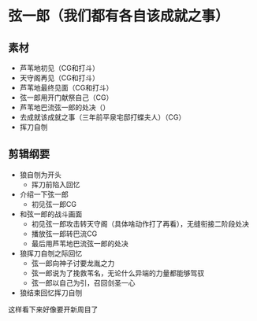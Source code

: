 # 弦一郎（我们都有各自该成就之事）
## 素材

- 芦苇地初见（CG和打斗）
- 天守阁再见（CG和打斗）
- 芦苇地最终见面（CG和打斗）
- 弦一郎用开门献祭自己（CG）
- 芦苇地巴流弦一郎的处决（）
- 去成就该成就之事（三年前平泉宅邸打蝶夫人）（CG）
- 挥刀自刎
## 剪辑纲要
* 狼自刎为开头
	* 挥刀前陷入回忆
* 介绍一下弦一郎
	* 初见弦一郎CG
* 和弦一郎的战斗画面
	* 初见弦一郎攻击转天守阁（具体啥动作打了再看），无缝衔接二阶段处决
	* 播放弦一郎转巴流CG
	* 最后用芦苇地巴流弦一郎的处决
* 狼挥刀自刎之际回忆
	* 弦一郎向神子讨要龙胤之力
	* 弦一郎说为了挽救苇名，无论什么异端的力量都能够驾驭
	* 弦一郎以自己为引，召回剑圣一心
* 狼结束回忆挥刀自刎

这样看下来好像要开新周目了
<!--stackedit_data:
eyJoaXN0b3J5IjpbMTk0NDQ5MjI3MF19
-->